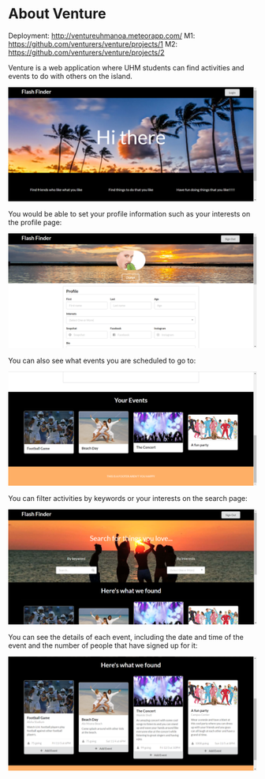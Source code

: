 # About Venture

Deployment: http://ventureuhmanoa.meteorapp.com/
M1: https://github.com/venturers/venture/projects/1
M2: https://github.com/venturers/venture/projects/2

Venture is a web application where UHM students can find activities and events to do with others on the island.

![](images/homepage1.PNG)

You would be able to set your profile information such as your interests on the profile page:

![](images/profilepage1.PNG)

You can also see what events you are scheduled to go to:

![](images/profilepage2.PNG)

You can filter activities by keywords or your interests on the search page:

![](images/searchpage1.PNG)

You can see the details of each event, including the date and time of the event and the number of people that have signed up for it:

![](images/searchpage2.PNG)
